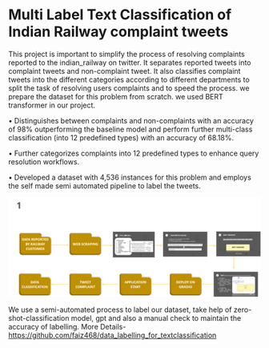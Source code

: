 # Multi Label Text Classification of Indian Railway complaint tweets
This project is important to simplify the process of resolving complaints reported to the indian_railway on twitter.
It separates reported tweets into complaint tweets and non-complaint tweet.
It also classifies complaint tweets into the different categories according to different departments to split the task of resolving users complaints and to speed the process.
we prepare the dataset for this problem from scratch.
we used BERT transformer in our project.

•	Distinguishes between complaints and non-complaints with an accuracy of 98% outperforming the baseline model and perform further multi-class classification (into 12 predefined types) with an accuracy of 68.18%. 

•	Further categorizes complaints into 12 predefined types to enhance query resolution workflows. 

•	Developed a dataset with 4,536 instances for this problem and employs the self made semi automated pipeline to label the tweets. 

![Image](https://github.com/faiz468/multi-class_text_classification_of_railway_complaint_tweet/blob/main/railway%20classifier.png)

We use a semi-automated process to label our dataset, take help of zero-shot-classification model, gpt and 
also a manual check to maintain the accuracy of labelling. More Details- https://github.com/faiz468/data_labelling_for_textclassification
